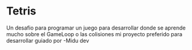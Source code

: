 # Tetris 
Un desafio para programar
un juego para desarrollar donde se aprende mucho sobre el GameLoop o las colisiones 
mi proyecto preferido para desarrollar guiado por 
-Midu dev 
